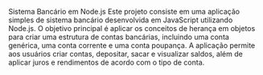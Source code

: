 
Sistema Bancário em Node.js
Este projeto consiste em uma aplicação simples de sistema bancário desenvolvida em JavaScript utilizando Node.js. O objetivo principal é aplicar os conceitos de herança em objetos para criar uma estrutura de contas bancárias, incluindo uma conta genérica, uma conta corrente e uma conta poupança. A aplicação permite aos usuários criar contas, depositar, sacar e visualizar saldos, além de aplicar juros e rendimentos de acordo com o tipo de conta.

